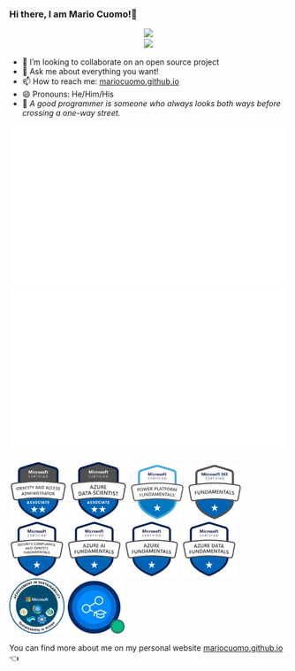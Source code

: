 ### Hi there, I am Mario Cuomo!👋

<div align="center">
  <img src="https://github.com/mariocuomo/mariocuomo.github.io/blob/master/images/me_give.png" width="180"></img><br>
  <img src="https://komarev.com/ghpvc/?username=mariocuomo&color=FAC151"></img><br>
</div>

- 👯 I’m looking to collaborate on an open source project
- 💬 Ask me about everything you want!
- 📫 How to reach me: [mariocuomo.github.io](https://mariocuomo.github.io/)
- 😄 Pronouns: He/Him/His
- 🤔 _A good programmer is someone who always looks both ways before crossing a one-way street._

<!--
- 🔭 I’m currently working on ...
- 🌱 I’m currently learning ...
- 🤔 I’m looking for help with ...
- ⚡ Fun fact: ...
-->


![](https://github.com/mariocuomo/github-stats/blob/master/generated/overview.svg)
![](https://github.com/mariocuomo/github-stats/blob/master/generated/languages.svg)

<img src="https://github.com/mariocuomo/mariocuomo.github.io/blob/master/images/microsoft-certified-identity-and-access-administrator-associate.png" width="105"></img>
<img src="https://github.com/mariocuomo/mariocuomo.github.io/blob/master/images/microsoft-certified-azure-data-scientist-associate.png" width="105"></img>
<img src="https://github.com/mariocuomo/mariocuomo.github.io/blob/master/images/microsoft-certified-power-platform-fundamentals.png" width="100"></img>
<img src="https://github.com/mariocuomo/mariocuomo.github.io/blob/master/images/microsoft-365-certified-fundamentals.png" width="100"></img>
<img src="https://github.com/mariocuomo/mariocuomo.github.io/blob/master/images/microsoft-certified-security-compliance-and-identity-fundamentals.png" width="100"></img>
<img src="https://github.com/mariocuomo/mariocuomo.github.io/blob/master/images/microsoft-certified-azure-ai-fundamentals.png" width="100"></img>
<img src="https://github.com/mariocuomo/mariocuomo.github.io/blob/master/images/microsoft-certified-azure-fundamentals.png" width="100"></img>
<img src="https://github.com/mariocuomo/mariocuomo.github.io/blob/master/images/microsoft-certified-azure-data-fundamentals.png" width="100"></img>
<img src="https://github.com/mariocuomo/mariocuomo.github.io/blob/master/images/SustainabilityBadge.jpg" width="100"></img>
<img src="https://github.com/mariocuomo/mariocuomo.github.io/blob/master/images/Neo4j Certified Professional.png" width="105"></img>

You can find more about me on my personal website [mariocuomo.github.io](https://mariocuomo.github.io/) 👈
